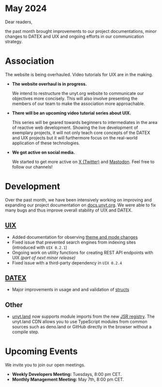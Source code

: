 # May 2024

Dear readers,

the past month brought improvements to our project documentations, minor changes to DATEX and UIX and
ongoing efforts in our communication strategy.

# Association

The website is being overhauled. Video tutorials for UIX are in the making.

- **The website overhaul is in progress.**
  
  We intend to restructure the unyt.org website to communicate our objectives more concisely.
  This will also involve presenting the members of our team to make the association more
  approachable.


- **There will be an upcoming video tutorial series about UIX.**

  This series will be geared towards beginners to intermediates in the area of reactive web development.
  Showing the live development of exemplary projects, it will not only teach core concepts of the DATEX
  and UIX projects but it will furthermore focus on the real-world application of these technologies.

- **We got active on social media.**

  We started to get more active on [X (Twitter)](https://twitter.com/unytorg) and [Mastodon](https://mastodon.social/@unyt). Feel free to follow our channels!

# Development
Over the past month, we have been intensively working on improving and expanding our project documentation on [docs.unyt.org](https://docs.unyt.org). We were able to fix many bugs and thus improve overall stability of UIX and DATEX.

## [UIX](https://github.com/unyt-org/uix/pulls?q=is:closed%20created:%3E=2024-04-01)
* Added documentation for observing [theme and mode changes](https://docs.unyt.org/manual/uix/style-and-themes#observing-theme-and-mode-changes)
* Fixed issue that prevented search engines from indexing sites (introduced with `UIX 0.2.1`)
* Ongoing work on utility functions for creating REST API endpoints with UIX *(part of next minor release)*
* Fixed issue with a third-party dependency in `UIX 0.2.4`

## [DATEX](https://github.com/unyt-org/datex-core-js-legacy/pulls?q=is:closed%20created:%3E=2024-04-01)
* Major improvements in usage and and validation of [structs](https://docs.unyt.org/manual/datex/classes#datex-compatible-classes)

## Other
* [unyt.land](https://unyt.land) now supports module imports from the new [JSR registry](https://jsr.io). The unyt.land CDN allows you to use TypeScript modules from common sources such as deno.land or GitHub directly in the browser without a compile step.

# Upcoming Events 

We invite you to join our open meetings.

* **Weekly Developers Meeting:** Tuesdays, 8:00 pm CET.
* **Monthly Management Meeting:** May 7th, 8:00 pm CET.
